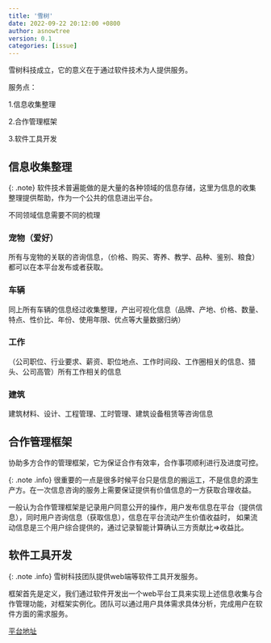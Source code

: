 ```yaml
---
title: '雪树'
date: 2022-09-22 20:12:00 +0800
author: asnowtree
version: 0.1
categories: [issue]
---
```


雪树科技成立，它的意义在于通过软件技术为人提供服务。


服务点：

1.信息收集整理

2.合作管理框架

3.软件工具开发

## 信息收集整理

{: .note}
软件技术普遍能做的是大量的各种领域的信息存储，这里为信息的收集整理提供帮助，作为一个公共的信息进出平台。



不同领域信息需要不同的梳理

### 宠物（爱好） 
所有与宠物的关联的咨询信息，（价格、购买、寄养、教学、品种、鉴别、粮食）都可以在本平台发布或者获取。

### 车辆
同上所有车辆的信息经过收集整理，产出可视化信息（品牌、产地、价格、数量、特点、性价比、年份、使用年限、优点等大量数据归纳）

### 工作
（公司职位、行业要求、薪资、职位地点、工作时间段、工作圈相关的信息、猎头、公司高管）所有工作相关的信息

### 建筑
建筑材料、设计、工程管理、工时管理、建筑设备租赁等咨询信息

## 合作管理框架
协助多方合作的管理框架，它为保证合作有效率，合作事项顺利进行及进度可控。

{: .note .info}
很重要的一点是很多时候平台只是信息的搬运工，不是信息的源生产方。在一次信息咨询的服务上需要保证提供有价值信息的一方获取合理收益。

一般认为合作管理框架是记录用户同意公开的操作，用户发布信息在平台（提供信息），同时用户咨询信息（获取信息），信息在平台流动产生价值收益时，
如果流动信息是三个用户综合提供的，通过记录智能计算确认三方贡献比=>收益比。 

## 软件工具开发

{: .note .info}
雪树科技团队提供web端等软件工具开发服务。

框架首先是定义，我们通过软件开发出一个web平台工具来实现上述信息收集与合作管理功能，对框架实例化。团队可以通过用户具体需求具体分析，完成用户在软件方面的需求服务。


[平台地址](https://www.asnowtree.cn)
